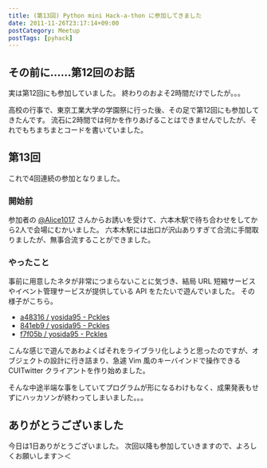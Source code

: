 ```yaml
---
title: (第13回) Python mini Hack-a-thon に参加してきました
date: 2011-11-26T23:17:14+09:00
postCategory: Meetup
postTags: [pyhack]
---
```


## その前に……第12回のお話

実は第12回にも参加していました。
終わりのおよそ2時間だけでしたが。。。

高校の行事で、東京工業大学の学園祭に行った後、その足で第12回にも参加してきたんです。
流石に2時間では何かを作りあげることはできませんでしたが、それでもちまちまとコードを書いていました。

## 第13回

これで4回連続の参加となりました。

### 開始前

参加者の [@Alice1017](http://twitter.com/Alice1017) さんからお誘いを受けて、六本木駅で待ち合わせをしてから2人で会場にむかいました。
六本木駅には出口が沢山ありすぎて合流に手間取りましたが、無事合流することができました。

### やったこと

事前に用意したネタが非常につまらないことに気づき、結局 URL 短縮サービスやイベント管理サービスが提供している API をたたいで遊んでいました。
その様子がこちら。

- [a48316 / yosida95 - Pckles](http://pckles.com/yosida95/a48316)
- [841eb9 / yosida95 - Pckles](http://pckles.com/yosida95/841eb9)
- [f7f05b / yosida95 - Pckles](http://pckles.com/yosida95/f7f05b)

こんな感じで遊んであわよくばそれをライブラリ化しようと思ったのですが、オブジェクトの設計に行き詰まり、急遽 Vim 風のキーバインドで操作できる CUITwitter クライアントを作り始めました。

そんな中途半端な事をしていてプログラムが形になるわけもなく、成果発表もせずにハッカソンが終わってしまいました。。。

## ありがとうございました

今日は1日ありがとうございました。
次回以降も参加していきますので、よろしくお願いします＞＜
